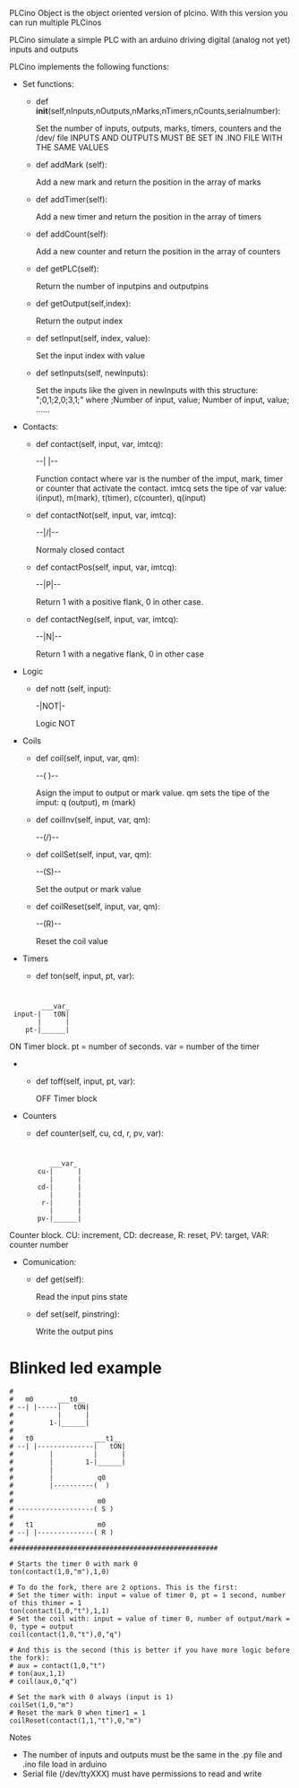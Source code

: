 PLCino Object is the object oriented version of plcino. With this version you can run multiple PLCinos

PLCino simulate a simple PLC with an arduino driving digital (analog not yet) inputs and outputs 

PLCino implements the following functions:

- Set functions:

    - def __init__(self,nInputs,nOutputs,nMarks,nTimers,nCounts,serialnumber):
    
        Set the number of inputs, outputs, marks, timers, counters and the /dev/ file
        INPUTS AND OUTPUTS MUST BE SET IN .INO FILE WITH THE SAME VALUES
      
    - def addMark (self):
    
        Add a new mark and return the position in the array of marks
      
    - def addTimer(self):
    
        Add a new timer and return the position in the array of timers
    
    - def addCount(self):
    
        Add a new counter and return the position in the array of counters
      
    - def getPLC(self):
    
        Return the number of inputpins and outputpins

    - def getOutput(self,index):
        
        Return the output index

    - def setInput(self, index, value):
    
        Set the input index with value
      
    - def setInputs(self, newInputs):
    
        Set the inputs like the given in newInputs with this structure: ";0,1;2,0;3,1;" where ;Number of input, value; Number of input, value; ......
      
- Contacts:
    
    - def contact(self, input, var, imtcq):
    
      --| |--
      
      Function contact where var is the number of the imput, mark, timer or counter that activate the contact.
      imtcq sets the tipe of var value: i(input), m(mark), t(timer), c(counter), q(input)
      
    - def contactNot(self, input, var, imtcq):
    
      --|/|--
    
      Normaly closed contact
    
    - def contactPos(self, input, var, imtcq):   
    
      --|P|--
    
      Return 1 with a positive flank, 0 in other case.

    - def contactNeg(self, input, var, imtcq):   
    
      --|N|--      
    
      Return 1 with a negative flank, 0 in other case
      
- Logic

    - def nott (self, input):
      
      -|NOT|-
      
      Logic NOT
      
- Coils

    - def coil(self, input, var, qm):
    
      --(  )--
      
      Asign the imput to output or mark value. qm sets the tipe of the imput: q (output), m (mark)
      
    - def coilInv(self, input, var, qm):
    
      --(/)--
      
    - def coilSet(self, input, var, qm):
    
      --(S)--
    
      Set the output or mark value
      
    - def coilReset(self, input, var, qm):
    
      --(R)--
      
      Reset the coil value
      
- Timers

    - def ton(self, input, pt, var):
    
#
            ___var_
     input-|   tON|
           |      |
        pt-|______|
    
ON Timer block. pt = number of seconds. var = number of the timer
      
- 
    - def toff(self, input, pt, var):
      
         OFF Timer block
        
- Counters
    
    - def counter(self, cu, cd, r, pv, var):

#
              ___var_
           cu-|      |
              |      |
           cd-|      |
              |      |
            r-|      |
              |      |
           pv-|______|
      

Counter block. CU: increment, CD: decrease, R: reset, PV: target, VAR: counter number

- Comunication:

    - def get(self):
        
        Read the input pins state
            
    - def set(self, pinstring):
            
        Write the output pins

      







# Blinked led example
    #
    #   m0      ___t0__
    # --| |-----|   tON|
    #           |      |
    #         1-|______|
    #
    #   t0               ___t1__
    # --| |--------------|   tON|
    #         |          |      |
    #         |        1-|______|
    #         |
    #         |           q0
    #         |----------(  )
    #
    #                     m0
    # -------------------( S )
    #
    #   t1                m0
    # --| |--------------( R )
    #
    ####################################################

    # Starts the timer 0 with mark 0
    ton(contact(1,0,"m"),1,0)

    # To do the fork, there are 2 options. This is the first:
    # Set the timer with: input = value of timer 0, pt = 1 second, number of this thimer = 1
    ton(contact(1,0,"t"),1,1) 
    # Set the coil with: input = value of timer 0, number of output/mark = 0, type = output
    coil(contact(1,0,"t"),0,"q")

    # And this is the second (this is better if you have more logic before the fork):
    # aux = contact(1,0,"t")
    # ton(aux,1,1)
    # coil(aux,0,"q")

    # Set the mark with 0 always (input is 1)
    coilSet(1,0,"m") 
    # Reset the mark 0 when timer1 = 1
    coilReset(contact(1,1,"t"),0,"m") 






Notes
- The number of inputs and outputs must be the same in the .py file and .ino file load in arduino
- Serial file (/dev/ttyXXX) must have permissions to read and write


